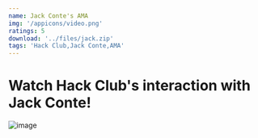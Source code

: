 ```yaml
---
name: Jack Conte's AMA
img: '/appicons/video.png'
ratings: 5
download: '../files/jack.zip'
tags: 'Hack Club,Jack Conte,AMA'
---
```


# Watch Hack Club's interaction with Jack Conte!

<img src="../../screenshots/Jack/ss1.png" alt="image" >
